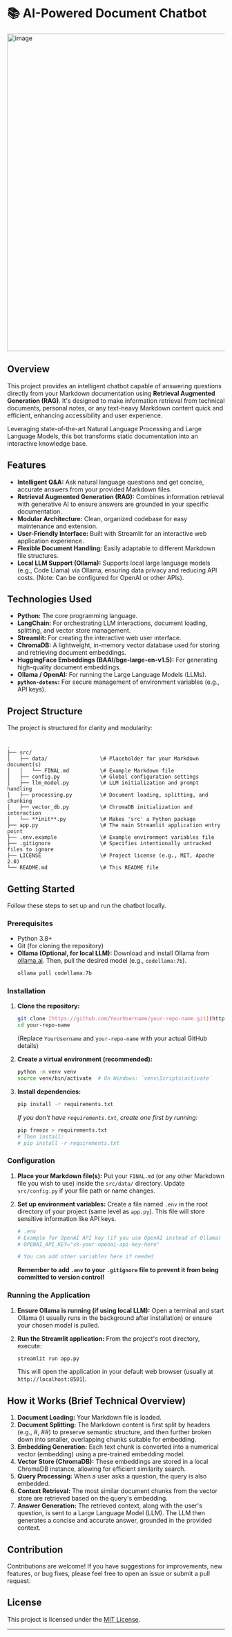 
# 📚 AI-Powered Document Chatbot
<img width="1863" height="734" alt="image" src="https://github.com/user-attachments/assets/23fa8107-169c-4dc5-8bc8-25cc44be6a97" />

## Overview

This project provides an intelligent chatbot capable of answering questions directly from your Markdown documentation using **Retrieval Augmented Generation (RAG)**. It's designed to make information retrieval from technical documents, personal notes, or any text-heavy Markdown content quick and efficient, enhancing accessibility and user experience.

Leveraging state-of-the-art Natural Language Processing and Large Language Models, this bot transforms static documentation into an interactive knowledge base.

## Features

* **Intelligent Q&A:** Ask natural language questions and get concise, accurate answers from your provided Markdown files.
* **Retrieval Augmented Generation (RAG):** Combines information retrieval with generative AI to ensure answers are grounded in your specific documentation.
* **Modular Architecture:** Clean, organized codebase for easy maintenance and extension.
* **User-Friendly Interface:** Built with Streamlit for an interactive web application experience.
* **Flexible Document Handling:** Easily adaptable to different Markdown file structures.
* **Local LLM Support (Ollama):** Supports local large language models (e.g., Code Llama) via Ollama, ensuring data privacy and reducing API costs. (Note: Can be configured for OpenAI or other APIs).

## Technologies Used

* **Python:** The core programming language.
* **LangChain:** For orchestrating LLM interactions, document loading, splitting, and vector store management.
* **Streamlit:** For creating the interactive web user interface.
* **ChromaDB:** A lightweight, in-memory vector database used for storing and retrieving document embeddings.
* **HuggingFace Embeddings (BAAI/bge-large-en-v1.5):** For generating high-quality document embeddings.
* **Ollama / OpenAI:** For running the Large Language Models (LLMs).
* **`python-dotenv`:** For secure management of environment variables (e.g., API keys).

## Project Structure

The project is structured for clarity and modularity:

```

.
├── src/
│   ├── data/                 \# Placeholder for your Markdown document(s)
│   │   └── FINAL.md          \# Example Markdown file
│   ├── config.py             \# Global configuration settings
│   ├── llm_model.py          \# LLM initialization and prompt handling
│   ├── processing.py         \# Document loading, splitting, and chunking
│   ├── vector_db.py          \# ChromaDB initialization and interaction
│   └── **init**.py           \# Makes 'src' a Python package
├── app.py                    \# The main Streamlit application entry point
├── .env.example              \# Example environment variables file
├── .gitignore                \# Specifies intentionally untracked files to ignore
├── LICENSE                   \# Project license (e.g., MIT, Apache 2.0)
└── README.md                 \# This README file

````

## Getting Started

Follow these steps to set up and run the chatbot locally.

### Prerequisites

* Python 3.8+
* Git (for cloning the repository)
* **Ollama (Optional, for local LLM):** Download and install Ollama from [ollama.ai](https://ollama.ai/). Then, pull the desired model (e.g., `codellama:7b`).
    ```bash
    ollama pull codellama:7b
    ```

### Installation

1.  **Clone the repository:**
    ```bash
    git clone [https://github.com/YourUsername/your-repo-name.git](https://github.com/YourUsername/your-repo-name.git)
    cd your-repo-name
    ```
    (Replace `YourUsername` and `your-repo-name` with your actual GitHub details)

2.  **Create a virtual environment (recommended):**
    ```bash
    python -m venv venv
    source venv/bin/activate  # On Windows: `venv\Scripts\activate`
    ```

3.  **Install dependencies:**
    ```bash
    pip install -r requirements.txt
    ```
    *If you don't have `requirements.txt`, create one first by running:*
    ```bash
    pip freeze > requirements.txt
    # Then install:
    # pip install -r requirements.txt
    ```

### Configuration

1.  **Place your Markdown file(s):**
    Put your `FINAL.md` (or any other Markdown file you wish to use) inside the `src/data/` directory. Update `src/config.py` if your file path or name changes.

2.  **Set up environment variables:**
    Create a file named `.env` in the root directory of your project (same level as `app.py`). This file will store sensitive information like API keys.

    ```bash
    # .env
    # Example for OpenAI API key (if you use OpenAI instead of Ollama)
    # OPENAI_API_KEY="sk-your-openai-api-key-here"

    # You can add other variables here if needed
    ```
    **Remember to add `.env` to your `.gitignore` file to prevent it from being committed to version control!**

### Running the Application

1.  **Ensure Ollama is running (if using local LLM):**
    Open a terminal and start Ollama (it usually runs in the background after installation) or ensure your chosen model is pulled.

2.  **Run the Streamlit application:**
    From the project's root directory, execute:
    ```bash
    streamlit run app.py
    ```

    This will open the application in your default web browser (usually at `http://localhost:8501`).

## How it Works (Brief Technical Overview)

1.  **Document Loading:** Your Markdown file is loaded.
2.  **Document Splitting:** The Markdown content is first split by headers (e.g., #, ##) to preserve semantic structure, and then further broken down into smaller, overlapping chunks suitable for embedding.
3.  **Embedding Generation:** Each text chunk is converted into a numerical vector (embedding) using a pre-trained embedding model.
4.  **Vector Store (ChromaDB):** These embeddings are stored in a local ChromaDB instance, allowing for efficient similarity search.
5.  **Query Processing:** When a user asks a question, the query is also embedded.
6.  **Context Retrieval:** The most similar document chunks from the vector store are retrieved based on the query's embedding.
7.  **Answer Generation:** The retrieved context, along with the user's question, is sent to a Large Language Model (LLM). The LLM then generates a concise and accurate answer, grounded in the provided context.

## Contribution

Contributions are welcome! If you have suggestions for improvements, new features, or bug fixes, please feel free to open an issue or submit a pull request.

## License

This project is licensed under the [MIT License](LICENSE).

---

